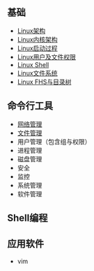 ## 基础
* [Linux架构](Linux架构_architecture.md)
* [Linux内核架构](Linux内核架构.md)
* [Linux启动过程](Linux的启动过程.md)
* [Linux用户及文件权限](Linux用户及文件权限.md)
* [Linux Shell](LinuxShell.md)
* [Linux文件系统](Linux文件系统.md)
* [Linux FHS与目录树](Linux_FHS与目录树.md)


## 命令行工具

* [网络管理](/LinuxCommand/网络.md)
* [文件管理](/LinuxCommand/文件.md)
* 用户管理（包含组与权限） 
* 进程管理
* 磁盘管理
* 安全
* 监控
* 系统管理
* 软件管理

## Shell编程


## 应用软件

* vim